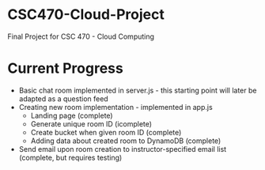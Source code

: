 # CSC470-Cloud-Project
Final Project for CSC 470 - Cloud Computing

# Current Progress
- Basic chat room implemented in server.js - this starting point will later be adapted as a question feed
- Creating new room implementation - implemented in app.js
  - Landing page (complete)
  - Generate unique room ID (icomplete)
  - Create bucket when given room ID (complete)
  - Adding data about created room to DynamoDB (complete)
- Send email upon room creation to instructor-specified email list (complete, but requires testing)
